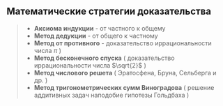 ## Математические стратегии доказательства
>* **Аксиома индукции** - от частного к общему
>* **Метод дедукции** - от общего к частному
>* **Метод от противного** - доказательство иррациональности числа $\pi$ )
>* **Метод бесконечного спуска** ( доказательство иррациональности числа $\sqrt{2}$ )
>* **Метод числового решета** ( Эратосфена, Бруна, Сельберга и др. )
>* **Метод тригонометрических сумм Виноградова** ( решение аддитивных задач наподобие гипотезы Гольдбаха )

